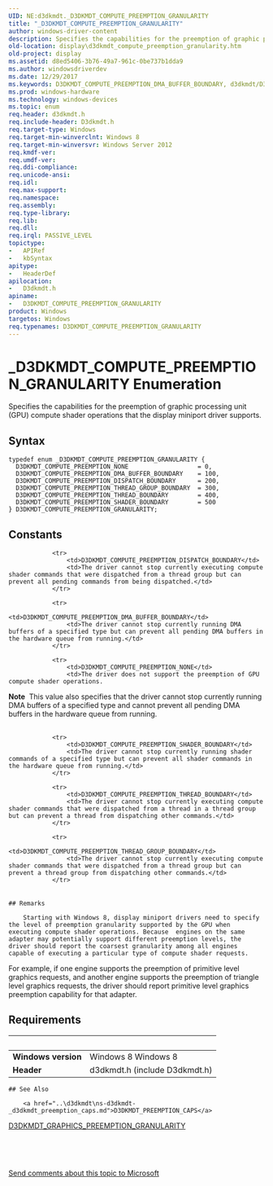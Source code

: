 ```yaml
---
UID: NE:d3dkmdt._D3DKMDT_COMPUTE_PREEMPTION_GRANULARITY
title: "_D3DKMDT_COMPUTE_PREEMPTION_GRANULARITY"
author: windows-driver-content
description: Specifies the capabilities for the preemption of graphic processing unit (GPU) compute shader operations that the display miniport driver supports.
old-location: display\d3dkmdt_compute_preemption_granularity.htm
old-project: display
ms.assetid: d8ed5406-3b76-49a7-961c-0be737b1dda9
ms.author: windowsdriverdev
ms.date: 12/29/2017
ms.keywords: D3DKMDT_COMPUTE_PREEMPTION_DMA_BUFFER_BOUNDARY, d3dkmdt/D3DKMDT_COMPUTE_PREEMPTION_DMA_BUFFER_BOUNDARY, D3DKMDT_COMPUTE_PREEMPTION_THREAD_BOUNDARY, D3DKMDT_COMPUTE_PREEMPTION_SHADER_BOUNDARY, d3dkmdt/D3DKMDT_COMPUTE_PREEMPTION_DISPATCH_BOUNDARY, d3dkmdt/D3DKMDT_COMPUTE_PREEMPTION_GRANULARITY, D3DKMDT_COMPUTE_PREEMPTION_DISPATCH_BOUNDARY, d3dkmdt/D3DKMDT_COMPUTE_PREEMPTION_SHADER_BOUNDARY, display.d3dkmdt_compute_preemption_granularity, d3dkmdt/D3DKMDT_COMPUTE_PREEMPTION_THREAD_GROUP_BOUNDARY, d3dkmdt/D3DKMDT_COMPUTE_PREEMPTION_THREAD_BOUNDARY, _D3DKMDT_COMPUTE_PREEMPTION_GRANULARITY, D3DKMDT_COMPUTE_PREEMPTION_GRANULARITY, D3DKMDT_COMPUTE_PREEMPTION_NONE, D3DKMDT_COMPUTE_PREEMPTION_THREAD_GROUP_BOUNDARY, D3DKMDT_COMPUTE_PREEMPTION_GRANULARITY enumeration [Display Devices], d3dkmdt/D3DKMDT_COMPUTE_PREEMPTION_NONE
ms.prod: windows-hardware
ms.technology: windows-devices
ms.topic: enum
req.header: d3dkmdt.h
req.include-header: D3dkmdt.h
req.target-type: Windows
req.target-min-winverclnt: Windows 8
req.target-min-winversvr: Windows Server 2012
req.kmdf-ver: 
req.umdf-ver: 
req.ddi-compliance: 
req.unicode-ansi: 
req.idl: 
req.max-support: 
req.namespace: 
req.assembly: 
req.type-library: 
req.lib: 
req.dll: 
req.irql: PASSIVE_LEVEL
topictype:
-	APIRef
-	kbSyntax
apitype:
-	HeaderDef
apilocation:
-	D3dkmdt.h
apiname:
-	D3DKMDT_COMPUTE_PREEMPTION_GRANULARITY
product: Windows
targetos: Windows
req.typenames: D3DKMDT_COMPUTE_PREEMPTION_GRANULARITY
---
```


# _D3DKMDT_COMPUTE_PREEMPTION_GRANULARITY Enumeration
Specifies the capabilities for the preemption of graphic processing unit (GPU) compute shader operations that the display miniport driver supports.

## Syntax
````
typedef enum _D3DKMDT_COMPUTE_PREEMPTION_GRANULARITY { 
  D3DKMDT_COMPUTE_PREEMPTION_NONE                   = 0,
  D3DKMDT_COMPUTE_PREEMPTION_DMA_BUFFER_BOUNDARY    = 100,
  D3DKMDT_COMPUTE_PREEMPTION_DISPATCH_BOUNDARY      = 200,
  D3DKMDT_COMPUTE_PREEMPTION_THREAD_GROUP_BOUNDARY  = 300,
  D3DKMDT_COMPUTE_PREEMPTION_THREAD_BOUNDARY        = 400,
  D3DKMDT_COMPUTE_PREEMPTION_SHADER_BOUNDARY        = 500
} D3DKMDT_COMPUTE_PREEMPTION_GRANULARITY;
````

## Constants

<table>
            
                <tr>
                    <td>D3DKMDT_COMPUTE_PREEMPTION_DISPATCH_BOUNDARY</td>
                    <td>The driver cannot stop currently executing compute shader commands that were dispatched from a thread group but can prevent all pending commands from being dispatched.</td>
                </tr>
            
                <tr>
                    <td>D3DKMDT_COMPUTE_PREEMPTION_DMA_BUFFER_BOUNDARY</td>
                    <td>The driver cannot stop currently running DMA buffers of a specified type but can prevent all pending DMA buffers in the hardware queue from running.</td>
                </tr>
            
                <tr>
                    <td>D3DKMDT_COMPUTE_PREEMPTION_NONE</td>
                    <td>The driver does not support the preemption of GPU compute shader operations.

<div class="alert"><b>Note</b>  This value also specifies that the driver cannot stop currently running DMA buffers of a specified type and cannot prevent all pending DMA buffers in the hardware queue from running.</div>
<div> </div></td>
                </tr>
            
                <tr>
                    <td>D3DKMDT_COMPUTE_PREEMPTION_SHADER_BOUNDARY</td>
                    <td>The driver cannot stop currently running shader commands of a specified type but can prevent all shader commands in the hardware queue from running.</td>
                </tr>
            
                <tr>
                    <td>D3DKMDT_COMPUTE_PREEMPTION_THREAD_BOUNDARY</td>
                    <td>The driver cannot stop currently executing compute shader commands that were dispatched from a thread in a thread group but can prevent a thread from dispatching other commands.</td>
                </tr>
            
                <tr>
                    <td>D3DKMDT_COMPUTE_PREEMPTION_THREAD_GROUP_BOUNDARY</td>
                    <td>The driver cannot stop currently executing compute shader commands that were dispatched from a thread group but can prevent a thread group from dispatching other commands.</td>
                </tr>
</table>

    ## Remarks

        Starting with Windows 8, display miniport drivers need to specify the level of preemption granularity supported by the GPU when executing compute shader operations. Because  engines on the same adapter may potentially support different preemption levels, the driver should report the coarsest granularity among all engines capable of executing a particular type of compute shader requests. 

For example, if one engine supports the preemption of primitive level graphics requests, and another engine supports the preemption of triangle level graphics requests, the driver should report primitive level graphics preemption capability for that adapter.

## Requirements
| &nbsp; | &nbsp; |
| ---- |:---- |
| **Windows version** | Windows 8 Windows 8 |
| **Header** | d3dkmdt.h (include D3dkmdt.h) |

    ## See Also

        <a href="..\d3dkmdt\ns-d3dkmdt-_d3dkmdt_preemption_caps.md">D3DKMDT_PREEMPTION_CAPS</a>



<a href="..\d3dkmdt\ne-d3dkmdt-_d3dkmdt_graphics_preemption_granularity.md">D3DKMDT_GRAPHICS_PREEMPTION_GRANULARITY</a>



 

 

<a href="mailto:wsddocfb@microsoft.com?subject=Documentation%20feedback [display\display]:%20D3DKMDT_COMPUTE_PREEMPTION_GRANULARITY enumeration%20 RELEASE:%20(12/29/2017)&amp;body=%0A%0APRIVACY STATEMENT%0A%0AWe use your feedback to improve the documentation. We don't use your email address for any other purpose, and we'll remove your email address from our system after the issue that you're reporting is fixed. While we're working to fix this issue, we might send you an email message to ask for more info. Later, we might also send you an email message to let you know that we've addressed your feedback.%0A%0AFor more info about Microsoft's privacy policy, see http://privacy.microsoft.com/en-us/default.aspx." title="Send comments about this topic to Microsoft">Send comments about this topic to Microsoft</a>